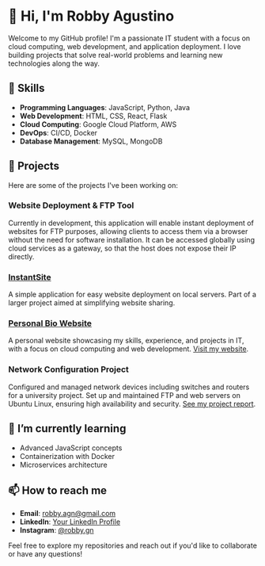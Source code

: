 # 👋 Hi, I'm Robby Agustino

Welcome to my GitHub profile! I'm a passionate IT student with a focus on cloud computing, web development, and application deployment. I love building projects that solve real-world problems and learning new technologies along the way.

## 🔧 Skills

- **Programming Languages**: JavaScript, Python, Java
- **Web Development**: HTML, CSS, React, Flask
- **Cloud Computing**: Google Cloud Platform, AWS
- **DevOps**: CI/CD, Docker
- **Database Management**: MySQL, MongoDB

## 🚀 Projects

Here are some of the projects I've been working on:

### Website Deployment & FTP Tool
Currently in development, this application will enable instant deployment of websites for FTP purposes, allowing clients to access them via a browser without the need for software installation. It can be accessed globally using cloud services as a gateway, so that the host does not expose their IP directly.

### [InstantSite](https://github.com/rotinoo/instant-site)
A simple application for easy website deployment on local servers. Part of a larger project aimed at simplifying website sharing.

### [Personal Bio Website](https://github.com/rotinoo/my-portofolio)
A personal website showcasing my skills, experience, and projects in IT, with a focus on cloud computing and web development.
[Visit my website](rotinoo.github.io/my-portofolio/).

### Network Configuration Project
Configured and managed network devices including switches and routers for a university project. Set up and maintained FTP and web servers on Ubuntu Linux, ensuring high availability and security.
[See my project report](https://bit.ly/Netw_Report).

## 🌱 I’m currently learning

- Advanced JavaScript concepts
- Containerization with Docker
- Microservices architecture

## 📫 How to reach me

- **Email**: [robby.agn@gmail.com](mailto:robby.agn@gmail.com)
- **LinkedIn**: [Your LinkedIn Profile](https://linkedin.com/in/robby-agustino)
- **Instagram**: [@robby.gn](https://instagram.com/robby.gn)

Feel free to explore my repositories and reach out if you'd like to collaborate or have any questions!
